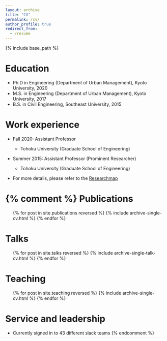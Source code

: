 ```yaml
---
layout: archive
title: "CV"
permalink: /cv/
author_profile: true
redirect_from:
  - /resume
---
```


{% include base_path %}

Education
======
* Ph.D in Engineering (Department of Urban Management), Kyoto University, 2020
* M.S. in Engineering (Department of Urban Management), Kyoto University, 2017
* B.S. in Civil Engineering, Southeast University, 2015

Work experience
======
* Fall 2020: Assistant Professor
  * Tohoku University (Graduate School of Engineering)

* Summer 2015: Assistant Professor (Prominent Researcher)
  * Tohoku University (Graduate School of Engineering)

* For more details, please refer to the [Researchmap](https://researchmap.jp/xinhao.he_1520)

{% comment %} 
Publications
======
  <ul>{% for post in site.publications reversed %}
    {% include archive-single-cv.html %}
  {% endfor %}</ul>
  
Talks
======
  <ul>{% for post in site.talks reversed %}
    {% include archive-single-talk-cv.html  %}
  {% endfor %}</ul>
  
Teaching
======
  <ul>{% for post in site.teaching reversed %}
    {% include archive-single-cv.html %}
  {% endfor %}</ul>
  
Service and leadership
======
* Currently signed in to 43 different slack teams
{% endcomment %}
